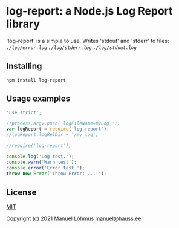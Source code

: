 # log-report: a Node.js Log Report library

'log-report' is a simple to use. 
Writes 'stdout' and 'stderr' to files: 
*`./log/error.log`
`./log/stderr.log`
`./log/stdout.log`*

## Installing

`npm install log-report`

## Usage examples

```js
'use strict';

//process.argv.push('logFileName=myLog_');
var logReport = require('log-report');
//logReport.logRelDir = '/my_log';

//require('log-report');

console.log('Log test.');
console.warn('Warn test');
console.error('Error test.');
throw new Error('Throw Error: ...!');
```

## License

[MIT](LICENSE)

Copyright (c) 2021 Manuel L&otilde;hmus <manuel@hauss.ee>
